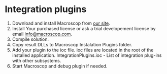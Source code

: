 # Integration plugins

1. Download and install Macroscop from [our site](https://macroscop.com/podderzhka/distributivy).
1. Install Your purchased license or ask a trial developement license by email info@macroscop.com.
1. Compile solution.
1. Copy result DLLs to Macroscop Instalation Plugins folder.
1. Add your plugin to the ioc file. ioc files are located in the root of the installed application. IntegrationPlugins.ioc - List of integration plug-ins with other subsystems.
1. Start Macroscop and debug plugin if needed.